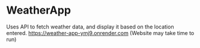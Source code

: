 # WeatherApp
Uses API to fetch weather data, and display it based on the location entered.
https://weather-app-ymj9.onrender.com
(Website may take time to run)


